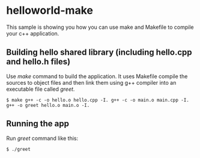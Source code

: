 # helloworld-make

This sample is showing you how you can use make and Makefile to compile your c++ application.

## Building hello shared library (including hello.cpp and hello.h files)

Use *make* command to build the application. It uses Makefile compile the sources to object files and then link them using g++ compiler into an executable file called *greet*.

`
$ make
g++ -c -o hello.o hello.cpp -I.
g++ -c -o main.o main.cpp -I.
g++ -o greet hello.o main.o -I.
`
## Running the app

Run *greet* command like this:

`
$ ./greet
`
